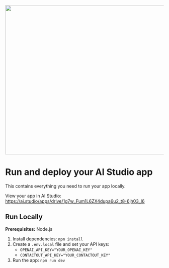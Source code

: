 <div align="center">
<img width="1200" height="475" alt="GHBanner" src="https://github.com/user-attachments/assets/0aa67016-6eaf-458a-adb2-6e31a0763ed6" />
</div>

# Run and deploy your AI Studio app

This contains everything you need to run your app locally.

View your app in AI Studio: https://ai.studio/apps/drive/1g7w_Fum1L6ZX4dupa6u2_t8-6jh03_l6

## Run Locally

**Prerequisites:**  Node.js


1. Install dependencies:
   `npm install`
2. Create a `.env.local` file and set your API keys:
   - `OPENAI_API_KEY="YOUR_OPENAI_KEY"`
   - `CONTACTOUT_API_KEY="YOUR_CONTACTOUT_KEY"`
3. Run the app:
   `npm run dev`
